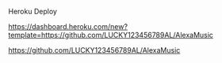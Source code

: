 Heroku Deploy

https://dashboard.heroku.com/new?template=https://github.com/LUCKY123456789AL/AlexaMusic










https://github.com/LUCKY123456789AL/AlexaMusic
